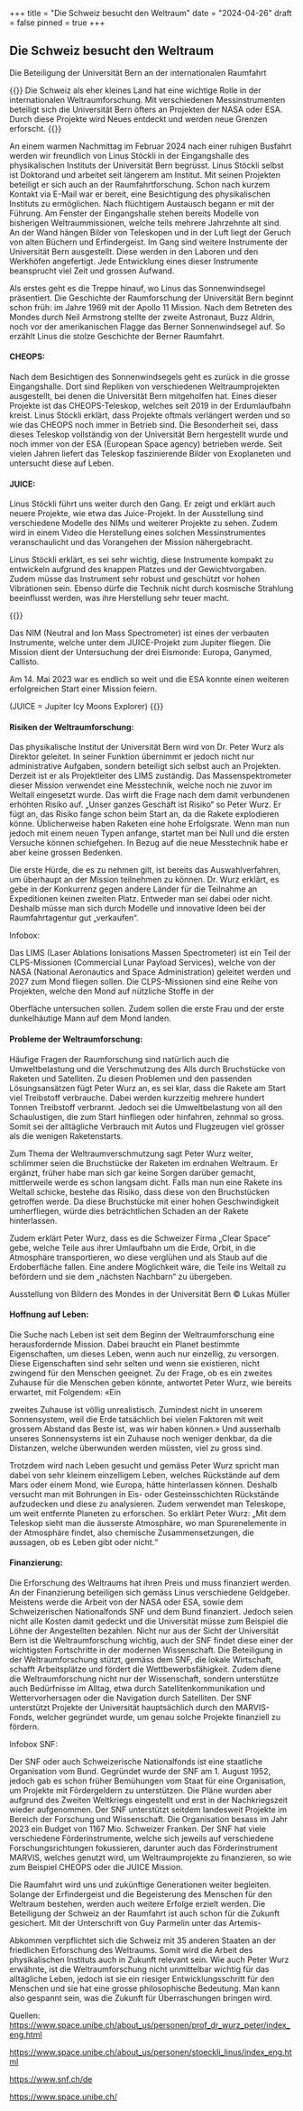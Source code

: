 +++
title = "Die Schweiz besucht den Weltraum"
date = "2024-04-26"
draft = false
pinned = true
+++
## Die Schweiz besucht den Weltraum

Die Beteiligung der Universität Bern an der internationalen Raumfahrt

{{<lead>}}
Die Schweiz als eher kleines Land hat eine wichtige Rolle in der internationalen Weltraumforschung. Mit verschiedenen Messinstrumenten beteiligt sich die Universität Bern öfters an Projekten der NASA oder ESA. Durch diese Projekte wird Neues entdeckt und werden neue Grenzen erforscht.
{{</lead>}}

An einem warmen Nachmittag im Februar 2024 nach einer ruhigen Busfahrt werden wir freundlich von Linus Stöckli in der Eingangshalle des physikalischen Instituts der Universität Bern begrüsst. Linus Stöckli selbst ist Doktorand und arbeitet seit längerem am Institut. Mit seinen Projekten beteiligt er sich auch an der Raumfahrtforschung. Schon nach kurzem Kontakt via E-Mail war er bereit, eine Besichtigung des physikalischen Instituts zu ermöglichen. Nach flüchtigem Austausch begann er mit der Führung. Am Fenster der Eingangshalle stehen bereits Modelle von bisherigen Weltraummissionen, welche teils mehrere Jahrzehnte alt sind. An der Wand hängen Bilder von Teleskopen und in der Luft liegt der Geruch von alten Büchern und Erfindergeist. Im Gang sind weitere Instrumente der Universität Bern ausgestellt. Diese werden in den Laboren und den Werkhöfen angefertigt. Jede Entwicklung eines dieser Instrumente beansprucht viel Zeit und grossen Aufwand.

Als erstes geht es die Treppe hinauf, wo Linus das Sonnenwindsegel präsentiert. Die Geschichte der Raumforschung der Universität Bern beginnt schon früh: im Jahre 1969 mit der Apollo 11 Mission. Nach dem Betreten des Mondes durch Neil Armstrong stellte der zweite Astronaut, Buzz Aldrin, noch vor der amerikanischen Flagge das Berner Sonnenwindsegel auf. So erzählt Linus die stolze Geschichte der Berner Raumfahrt.

#### CHEOPS:

Nach dem Besichtigen des Sonnenwindsegels geht es zurück in die grosse Eingangshalle. Dort sind Repliken von verschiedenen Weltraumprojekten ausgestellt, bei denen die Universität Bern mitgeholfen hat. Eines dieser Projekte ist das CHEOPS-Teleskop, welches seit 2019 in der Erdumlaufbahn kreist. Linus Stöckli erklärt, dass Projekte oftmals verlängert werden und so wie das CHEOPS noch immer in Betrieb sind. Die Besonderheit sei, dass dieses Teleskop vollständig von der Universität Bern hergestellt wurde und noch immer von der ESA (European Space agency) betrieben werde. Seit vielen Jahren liefert das Teleskop faszinierende Bilder von Exoplaneten und untersucht diese auf Leben.

#### JUICE:

Linus Stöckli führt uns weiter durch den Gang. Er zeigt und erklärt auch neuere Projekte, wie etwa das Juice-Projekt. In der Ausstellung sind verschiedene Modelle des NIMs und weiterer Projekte zu sehen. Zudem wird in einem Video die Herstellung eines solchen Messinstrumentes veranschaulicht und das Vorangehen der Mission nähergebracht.

Linus Stöckli erklärt, es sei sehr wichtig, diese Instrumente kompakt zu entwickeln aufgrund des knappen Platzes und der Gewichtvorgaben. Zudem müsse das Instrument sehr robust und geschützt vor hohen Vibrationen sein. Ebenso dürfe die Technik nicht durch kosmische Strahlung beeinflusst werden, was ihre Herstellung sehr teuer macht.

{{<box>}}





Das NIM (Neutral and Ion Mass Spectrometer) ist eines der verbauten Instrumente, welche unter dem JUICE-Projekt zum Jupiter fliegen. Die Mission dient der Untersuchung der drei Eismonde: Europa, Ganymed, Callisto.

Am 14. Mai 2023 war es endlich so weit und die ESA konnte einen weiteren erfolgreichen Start einer Mission feiern.

(JUICE = Jupiter Icy Moons Explorer)
{{</box>}}

#### Risiken der Weltraumforschung:

Das physikalische Institut der Universität Bern wird von Dr. Peter Wurz als Direktor geleitet. In seiner Funktion übernimmt er jedoch nicht nur administrative Aufgaben, sondern beteiligt sich selbst auch an Projekten. Derzeit ist er als Projektleiter des LIMS zuständig. Das Massenspektrometer dieser Mission verwendet eine Messtechnik, welche noch nie zuvor im Weltall eingesetzt wurde. Das wirft die Frage nach dem damit verbundenen erhöhten Risiko auf. „Unser ganzes Geschäft ist Risiko“ so Peter Wurz. Er fügt an, das Risiko fange schon beim Start an, da die Rakete explodieren könne. Üblicherweise haben Raketen eine hohe Erfolgsrate. Wenn man nun jedoch mit einem neuen Typen anfange, startet man bei Null und die ersten Versuche können schiefgehen. In Bezug auf die neue Messtechnik habe er aber keine grossen Bedenken.

Die erste Hürde, die es zu nehmen gilt, ist bereits das Auswahlverfahren, um überhaupt an der Mission teilnehmen zu können. Dr. Wurz erklärt, es gebe in der Konkurrenz gegen andere Länder für die Teilnahme an Expeditionen keinen zweiten Platz. Entweder man sei dabei oder nicht. Deshalb müsse man sich durch Modelle und innovative Ideen bei der Raumfahrtagentur gut „verkaufen“.

Infobox:

Das LIMS (Laser Ablations Ionisations Massen Spectrometer) ist ein Teil der CLPS-Missionen (Commercial Lunar Payload Services), welche von der NASA (National Aeronautics and Space Administration) geleitet werden und 2027 zum Mond fliegen sollen. Die CLPS-Missionen sind eine Reihe von Projekten, welche den Mond auf nützliche Stoffe in der

Oberfläche untersuchen sollen. Zudem sollen die erste Frau und der erste dunkelhäutige Mann auf dem Mond landen.

#### Probleme der Weltraumforschung:

Häufige Fragen der Raumforschung sind natürlich auch die Umweltbelastung und die Verschmutzung des Alls durch Bruchstücke von Raketen und Satelliten. Zu diesen Problemen und den passenden Lösungsansätzen fügt Peter Wurz an, es sei klar, dass die Rakete am Start viel Treibstoff verbrauche. Dabei werden kurzzeitig mehrere hundert Tonnen Treibstoff verbrannt. Jedoch sei die Umweltbelastung von all den Schaulustigen, die zum Start hinfliegen oder hinfahren, zehnmal so gross. Somit sei der alltägliche Verbrauch mit Autos und Flugzeugen viel grösser als die wenigen Raketenstarts.

Zum Thema der Weltraumverschmutzung sagt Peter Wurz weiter, schlimmer seien die Bruchstücke der Raketen im erdnahen Weltraum. Er ergänzt, früher habe man sich gar keine Sorgen darüber gemacht, mittlerweile werde es schon langsam dicht. Falls man nun eine Rakete ins Weltall schicke, bestehe das Risiko, dass diese von den Bruchstücken getroffen werde. Da diese Bruchstücke mit einer hohen Geschwindigkeit umherfliegen, würde dies beträchtlichen Schaden an der Rakete hinterlassen.

Zudem erklärt Peter Wurz, dass es die Schweizer Firma „Clear Space“ gebe, welche Teile aus ihrer Umlaufbahn um die Erde, Orbit, in die Atmosphäre transportieren, wo diese verglühen und als Staub auf die Erdoberfläche fallen. Eine andere Möglichkeit wäre, die Teile ins Weltall zu befördern und sie dem „nächsten Nachbarn“ zu übergeben.

Ausstellung von Bildern des Mondes in der Universität Bern ©️ Lukas Müller

#### Hoffnung auf Leben:

Die Suche nach Leben ist seit dem Beginn der Weltraumforschung eine herausfordernde Mission. Dabei braucht ein Planet bestimmte Eigenschaften, um dieses Leben, wenn auch nur einzellig, zu versorgen. Diese Eigenschaften sind sehr selten und wenn sie existieren, nicht zwingend für den Menschen geeignet. Zu der Frage, ob es ein zweites Zuhause für die Menschen geben könnte, antwortet Peter Wurz, wie bereits erwartet, mit Folgendem: «Ein

zweites Zuhause ist völlig unrealistisch. Zumindest nicht in unserem Sonnensystem, weil die Erde tatsächlich bei vielen Faktoren mit weit grossem Abstand das Beste ist, was wir haben können.» Und ausserhalb unseres Sonnensystems ist ein Zuhause noch weniger denkbar, da die Distanzen, welche überwunden werden müssten, viel zu gross sind.

Trotzdem wird nach Leben gesucht und gemäss Peter Wurz spricht man dabei von sehr kleinem einzelligem Leben, welches Rückstände auf dem Mars oder einem Mond, wie Europa, hätte hinterlassen können. Deshalb versucht man mit Bohrungen in Eis- oder Gesteinsschichten Rückstände aufzudecken und diese zu analysieren. Zudem verwendet man Teleskope, um weit entfernte Planeten zu erforschen. So erklärt Peter Wurz: „Mit dem Teleskop sieht man die äusserste Atmosphäre, wo man Spurenelemente in der Atmosphäre findet, also chemische Zusammensetzungen, die aussagen, ob es Leben gibt oder nicht.“

#### Finanzierung:

Die Erforschung des Weltraums hat ihren Preis und muss finanziert werden. An der Finanzierung beteiligen sich gemäss Linus verschiedene Geldgeber. Meistens werde die Arbeit von der NASA oder ESA, sowie dem Schweizerischen Nationalfonds SNF und dem Bund finanziert. Jedoch seien nicht alle Kosten damit gedeckt und die Universität müsse zum Beispiel die Löhne der Angestellten bezahlen. Nicht nur aus der Sicht der Universität Bern ist die Weltraumforschung wichtig, auch der SNF findet diese einer der wichtigsten Fortschritte in der modernen Wissenschaft. Die Beteiligung in der Weltraumforschung stützt, gemäss dem SNF, die lokale Wirtschaft, schafft Arbeitsplätze und fördert die Wettbewerbsfähigkeit. Zudem diene die Weltraumforschung nicht nur der Wissenschaft, sondern unterstütze auch Bedürfnisse im Alltag, etwa durch Satellitenkommunikation und Wettervorhersagen oder die Navigation durch Satelliten. Der SNF unterstützt Projekte der Universität hauptsächlich durch den MARVIS-Fonds, welcher gegründet wurde, um genau solche Projekte finanziell zu fördern.

Infobox SNF:

Der SNF oder auch Schweizerische Nationalfonds ist eine staatliche Organisation vom Bund. Gegründet wurde der SNF am 1. August 1952, jedoch gab es schon früher Bemühungen vom Staat für eine Organisation, um Projekte mit Fördergeldern zu unterstützen. Die Pläne wurden aber aufgrund des Zweiten Weltkriegs eingestellt und erst in der Nachkriegszeit wieder aufgenommen. Der SNF unterstützt seitdem landesweit Projekte im Bereich der Forschung und Wissenschaft. Die Organisation besass im Jahr 2023 ein Budget von 1167 Mio. Schweizer Franken. Der SNF hat viele verschiedene Förderinstrumente, welche sich jeweils auf verschiedene Forschungsrichtungen fokussieren, darunter auch das Förderinstrument MARVIS, welches genutzt wird, um Weltraumprojekte zu finanzieren, so wie zum Beispiel CHEOPS oder die JUICE Mission.

Die Raumfahrt wird uns und zukünftige Generationen weiter begleiten. Solange der Erfindergeist und die Begeisterung des Menschen für den Weltraum bestehen, werden auch weitere Erfolge erzielt werden. Die Beteiligung der Schweiz an der Raumfahrt ist auch schon für die Zukunft gesichert. Mit der Unterschrift von Guy Parmelin unter das Artemis-

Abkommen verpflichtet sich die Schweiz mit 35 anderen Staaten an der friedlichen Erforschung des Weltraums. Somit wird die Arbeit des physikalischen Instituts auch in Zukunft relevant sein. Wie auch Peter Wurz erwähnte, ist die Weltraumforschung nicht unmittelbar wichtig für das alltägliche Leben, jedoch ist sie ein riesiger Entwicklungsschritt für den Menschen und sie hat eine grosse philosophische Bedeutung. Man kann also gespannt sein, was die Zukunft für Überraschungen bringen wird.

Quellen: https://www.space.unibe.ch/about_us/personen/prof_dr_wurz_peter/index_eng.html

https://www.space.unibe.ch/about_us/personen/stoeckli_linus/index_eng.html

https://www.snf.ch/de

https://www.space.unibe.ch/